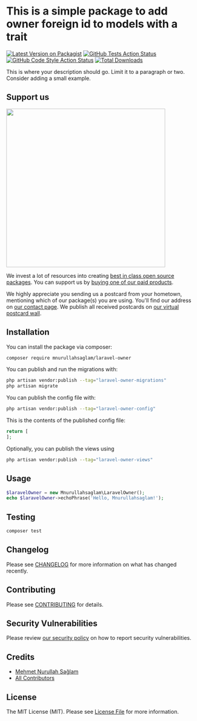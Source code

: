 # This is a simple package to add owner foreign id to models with a trait

[![Latest Version on Packagist](https://img.shields.io/packagist/v/mnurullahsaglam/laravel-owner.svg?style=flat-square)](https://packagist.org/packages/mnurullahsaglam/laravel-owner)
[![GitHub Tests Action Status](https://img.shields.io/github/actions/workflow/status/mnurullahsaglam/laravel-owner/run-tests.yml?branch=main&label=tests&style=flat-square)](https://github.com/mnurullahsaglam/laravel-owner/actions?query=workflow%3Arun-tests+branch%3Amain)
[![GitHub Code Style Action Status](https://img.shields.io/github/actions/workflow/status/mnurullahsaglam/laravel-owner/fix-php-code-style-issues.yml?branch=main&label=code%20style&style=flat-square)](https://github.com/mnurullahsaglam/laravel-owner/actions?query=workflow%3A"Fix+PHP+code+style+issues"+branch%3Amain)
[![Total Downloads](https://img.shields.io/packagist/dt/mnurullahsaglam/laravel-owner.svg?style=flat-square)](https://packagist.org/packages/mnurullahsaglam/laravel-owner)

This is where your description should go. Limit it to a paragraph or two. Consider adding a small example.

## Support us

[<img src="https://github-ads.s3.eu-central-1.amazonaws.com/laravel-owner.jpg?t=1" width="419px" />](https://spatie.be/github-ad-click/laravel-owner)

We invest a lot of resources into creating [best in class open source packages](https://spatie.be/open-source). You can support us by [buying one of our paid products](https://spatie.be/open-source/support-us).

We highly appreciate you sending us a postcard from your hometown, mentioning which of our package(s) you are using. You'll find our address on [our contact page](https://spatie.be/about-us). We publish all received postcards on [our virtual postcard wall](https://spatie.be/open-source/postcards).

## Installation

You can install the package via composer:

```bash
composer require mnurullahsaglam/laravel-owner
```

You can publish and run the migrations with:

```bash
php artisan vendor:publish --tag="laravel-owner-migrations"
php artisan migrate
```

You can publish the config file with:

```bash
php artisan vendor:publish --tag="laravel-owner-config"
```

This is the contents of the published config file:

```php
return [
];
```

Optionally, you can publish the views using

```bash
php artisan vendor:publish --tag="laravel-owner-views"
```

## Usage

```php
$laravelOwner = new Mnurullahsaglam\LaravelOwner();
echo $laravelOwner->echoPhrase('Hello, Mnurullahsaglam!');
```

## Testing

```bash
composer test
```

## Changelog

Please see [CHANGELOG](CHANGELOG.md) for more information on what has changed recently.

## Contributing

Please see [CONTRIBUTING](CONTRIBUTING.md) for details.

## Security Vulnerabilities

Please review [our security policy](../../security/policy) on how to report security vulnerabilities.

## Credits

- [Mehmet Nurullah Sağlam](https://github.com/mnurullahsaglam)
- [All Contributors](../../contributors)

## License

The MIT License (MIT). Please see [License File](LICENSE.md) for more information.
